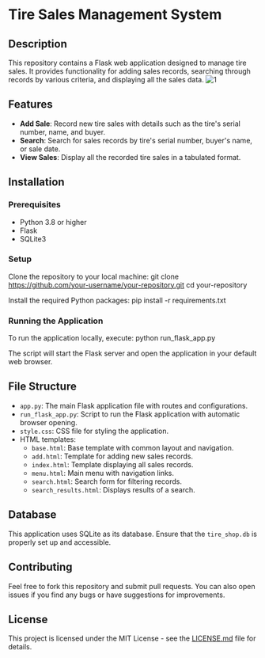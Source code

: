 # Tire Sales Management System

## Description
This repository contains a Flask web application designed to manage tire sales. It provides functionality for adding sales records, searching through records by various criteria, and displaying all the sales data.
![1](https://github.com/user-attachments/assets/6a9cf126-2b4b-43a3-9e56-3795a9c83dfb)

## Features
- **Add Sale**: Record new tire sales with details such as the tire's serial number, name, and buyer.
- **Search**: Search for sales records by tire's serial number, buyer's name, or sale date.
- **View Sales**: Display all the recorded tire sales in a tabulated format.

## Installation

### Prerequisites
- Python 3.8 or higher
- Flask
- SQLite3

### Setup
Clone the repository to your local machine:
git clone https://github.com/your-username/your-repository.git cd your-repository

Install the required Python packages:
pip install -r requirements.txt

### Running the Application
To run the application locally, execute:
python run_flask_app.py


The script will start the Flask server and open the application in your default web browser.

## File Structure
- `app.py`: The main Flask application file with routes and configurations.
- `run_flask_app.py`: Script to run the Flask application with automatic browser opening.
- `style.css`: CSS file for styling the application.
- HTML templates:
  - `base.html`: Base template with common layout and navigation.
  - `add.html`: Template for adding new sales records.
  - `index.html`: Template displaying all sales records.
  - `menu.html`: Main menu with navigation links.
  - `search.html`: Search form for filtering records.
  - `search_results.html`: Displays results of a search.

## Database
This application uses SQLite as its database. Ensure that the `tire_shop.db` is properly set up and accessible.

## Contributing
Feel free to fork this repository and submit pull requests. You can also open issues if you find any bugs or have suggestions for improvements.

## License
This project is licensed under the MIT License - see the [LICENSE.md](LICENSE.md) file for details.
